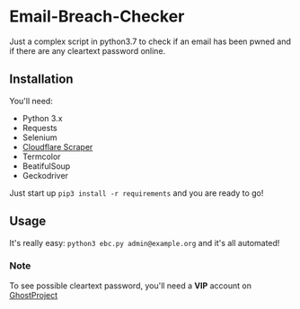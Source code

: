 # Email-Breach-Checker
Just a complex script in python3.7 to check if an email has been pwned and if there are any cleartext password online.

## Installation
You'll need:
- Python 3.x
- Requests 
- Selenium
- [Cloudflare Scraper](https://github.com/Anorov/cloudflare-scrape)
- Termcolor
- BeatifulSoup
- Geckodriver

Just start up `pip3 install -r requirements` and you are ready to go!

## Usage
It's really easy:
`python3 ebc.py admin@example.org` and it's all automated!

### Note
To see possible cleartext password, you'll need a **VIP** account on [GhostProject](http://ghostproject.fr)
